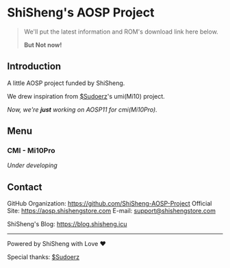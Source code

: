 ShiSheng's AOSP Project
===

> We'll put the latest information and ROM's download link here below.
> 
> **But Not now!**

## Introduction

A little AOSP project funded by ShiSheng.

We drew inspiration from [$Sudoerz](https://github.com/UP5468-GE-ES44AC)'s umi(Mi10) project.

*Now, we're **just** working on AOSP11 for cmi(Mi10Pro).*

## Menu

### CMI - Mi10Pro

*Under developing*

## Contact

GitHub Organization: <https://github.com/ShiSheng-AOSP-Project>
Official Site: <https://aosp.shishengstore.com>
E-mail: <support@shishengstore.com>

ShiSheng's Blog: <https://blog.shisheng.icu>

---
Powered by ShiSheng with Love ❤

Special thanks: [$Sudoerz](https://github.com/UP5468-GE-ES44AC)

